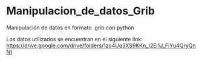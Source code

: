# Manipulacion_de_datos_Grib
Manipulación de datos en formato .grib con python 

Los datos utilizados se encuentran en el siguiente link:
https://drive.google.com/drive/folders/1zo4Uq3XS9KKn_I2Ei1J_FiYu4QryQnNt

